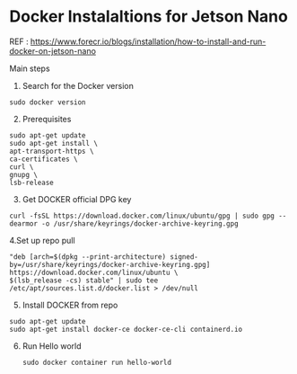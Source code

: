 # Docker Instalaltions for Jetson Nano

REF : https://www.forecr.io/blogs/installation/how-to-install-and-run-docker-on-jetson-nano

Main steps 

1. Search for the Docker version
```
sudo docker version
```
2. Prerequisites
```
sudo apt-get update
sudo apt-get install \
apt-transport-https \
ca-certificates \
curl \
gnupg \
lsb-release
```
3. Get DOCKER official DPG key
```
curl -fsSL https://download.docker.com/linux/ubuntu/gpg | sudo gpg --dearmor -o /usr/share/keyrings/docker-archive-keyring.gpg
```
4.Set up repo pull
```echo \
"deb [arch=$(dpkg --print-architecture) signed-by=/usr/share/keyrings/docker-archive-keyring.gpg] https://download.docker.com/linux/ubuntu \
$(lsb_release -cs) stable" | sudo tee /etc/apt/sources.list.d/docker.list > /dev/null
```
5. Install DOCKER from repo
```
sudo apt-get update
sudo apt-get install docker-ce docker-ce-cli containerd.io
```
6. Run Hello world
   ```
   sudo docker container run hello-world
```
